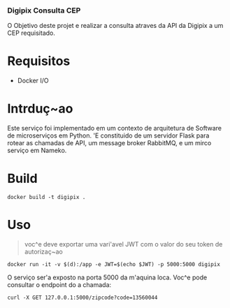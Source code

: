 ### Digipix Consulta CEP

O Objetivo deste projet e realizar a consulta atraves da API da Digipix a um CEP requisitado.

# Requisitos

* Docker I/O

# Intrduç~ao

Este serviço foi implementado em um contexto de arquitetura de Software de microserviços em Python.  'E constituido de um servidor Flask para rotear as chamadas de API, um message broker RabbitMQ, e um mirco serviço em Nameko.

# Build

`docker build -t digipix . `

# Uso

> voc^e deve exportar uma vari'avel JWT com o valor do seu token de autorizaç~ao

`docker run -it -v $(d):/app -e JWT=$(echo $JWT) -p 5000:5000 digipix` 

O serviço ser'a exposto na porta 5000 da m'aquina loca. Voc^e pode consultar o endpoint do a chamada:

`curl -X GET 127.0.0.1:5000/zipcode?code=13560044`

